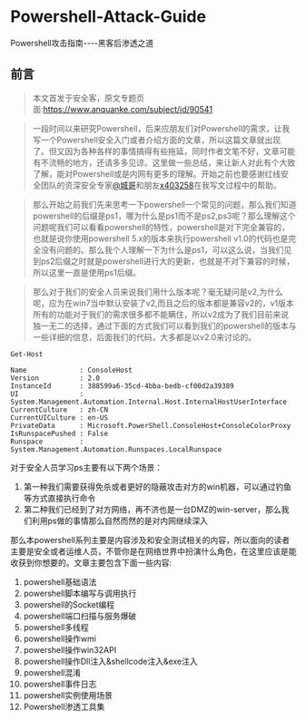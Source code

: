 # Powershell-Attack-Guide
Powershell攻击指南----黑客后渗透之道
## 前言
> 本文首发于安全客，原文专题页面:https://www.anquanke.com/subject/id/90541

> 一段时间以来研究Powershell，后来应朋友们对Powershell的需求，让我写一个Powershell安全入门或者介绍方面的文章，所以这篇文章就出现了。但又因为各种各样的事情搞得有些拖延，同时作者文笔不好，文章可能有不流畅的地方，还请多多见谅。这里做一些总结，来让新人对此有个大致了解，能对Powershell或是内网有更多的理解。开始之前也要感谢红线安全团队的资深安全专家[@城哥](http://triplekill.org)和朋友[x403258](http://blog.exist1ng.com)在我写文过程中的帮助。

> 那么开始之前我们先来思考一下powershell一个常见的问题，那么我们知道powershell的后缀是ps1，哪为什么是ps1而不是ps2,ps3呢？那么理解这个问题呢我们可以看看powershell的特性，powershell是对下完全兼容的，也就是说你使用powershell 5.x的版本来执行powershell v1.0的代码也是完全没有问题的。那么我个人理解一下为什么是ps1，可以这么说，当我们见到ps2后缀之时就是powershell进行大的更新，也就是不对下兼容的时候，所以这里一直是使用ps1后缀。


> 那么对于我们的安全人员来说我们用什么版本呢？毫无疑问是v2,为什么呢，应为在win7当中默认安装了v2,而且之后的版本都是兼容v2的，v1版本所有的功能对于我们的需求很多都不能瞒住，所以v2成为了我们目前来说独一无二的选择，通过下面的方式我们可以看到我们的powershell的版本与一些详细的信息，后面我们的代码，大多都是以v2.0来讨论的。



`Get-Host`

```
Name             : ConsoleHost
Version          : 2.0
InstanceId       : 388599a6-35cd-4bba-bedb-cf00d2a39389
UI               : System.Management.Automation.Internal.Host.InternalHostUserInterface
CurrentCulture   : zh-CN
CurrentUICulture : en-US
PrivateData      : Microsoft.PowerShell.ConsoleHost+ConsoleColorProxy
IsRunspacePushed : False
Runspace         : System.Management.Automation.Runspaces.LocalRunspace
``` 

对于安全人员学习ps主要有以下两个场景：

1. 第一种我们需要获得免杀或者更好的隐蔽攻击对方的win机器，可以通过钓鱼等方式直接执行命令
2. 第二种我们已经到了对方网络，再不济也是一台DMZ的win-server，那么我们利用ps做的事情那么自然而然的是对内网继续深入

那么本powershell系列主要是内容涉及和安全测试相关的内容，所以面向的读者主要是安全或者运维人员，不管你是在网络世界中扮演什么角色，在这里应该是能收获到你想要的。文章主要包含下面一些内容:

1. powershell基础语法
2. powershell脚本编写与调用执行
3. powershell的Socket编程
4. powershell端口扫描与服务爆破
5. powershell多线程
6. powershell操作wmi
7. powershell操作win32API
8. powershell操作Dll注入&shellcode注入&exe注入
9. powershell混淆
10. powershell事件日志
11. powershell实例使用场景
12. Powershell渗透工具集
